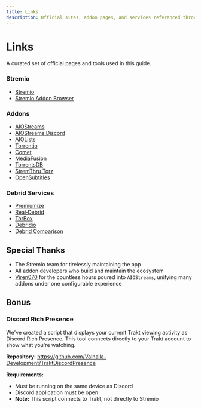 ```yaml
---
title: Links
description: Official sites, addon pages, and services referenced throughout this guide
---
```


# Links

A curated set of official pages and tools used in this guide.

### Stremio
- [Stremio](https://www.stremio.com)
- [Stremio Addon Browser](https://stremio-addons.net)

### Addons
- [AIOStreams](https://github.com/Viren070/AIOStreams)
- [AIOStreams Discord](https://discord.viren070.me)
- [AIOLists](https://aiolists.elfhosted.com)
- [Torrentio](https://torrentio.strem.fun)
- [Comet](https://comet.elfhosted.com)
- [MediaFusion](https://mediafusion.elfhosted.com)
- [TorrentsDB](https://torrentsdb.com)
- [StremThru Torz](https://stremthru.13377001.xyz/stremio/torz)
- [OpenSubtitles](https://opensubtitles.stremio.homes)
### Debrid Services
- [Premiumize](https://www.premiumize.me)
- [Real‑Debrid](https://real-debrid.com)
- [TorBox](https://www.torbox.app/subscription?referral=02e0e0f8-0277-43db-bcfb-3a734c93ddd7)
- [Debridio](https://debridio.com)
- [Debrid Comparison](https://github.com/fynks/debrid-services-comparison)

## Special Thanks
- The Stremio team for tirelessly maintaining the app
- All addon developers who build and maintain the ecosystem
- [Viren070](https://github.com/Viren070) for the countless hours poured into `AIOStreams`, unifying many addons under one configurable experience

## Bonus

### Discord Rich Presence
We've created a script that displays your current Trakt viewing activity as Discord Rich Presence. This tool connects directly to your Trakt account to show what you're watching.

**Repository:** https://github.com/Valhalla-Development/TraktDiscordPresence

**Requirements:**
- Must be running on the same device as Discord
- Discord application must be open
- **Note:** This script connects to Trakt, not directly to Stremio